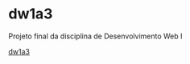 # dw1a3
 Projeto final da disciplina de Desenvolvimento Web I
 <p><a href="https://danielrdf.github.io/dw1a3/" target="_blank">dw1a3</a></p>
